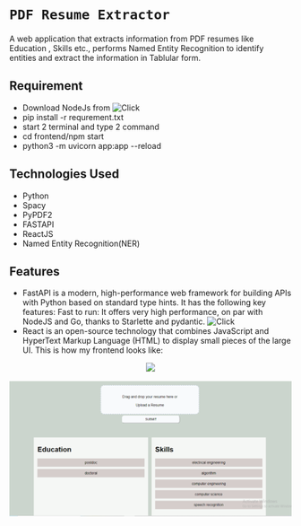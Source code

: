 
# `PDF Resume Extractor`
A web application that extracts information from PDF resumes like Education , Skills etc., performs Named Entity Recognition to identify entities and extract the information in Tablular form.

## Requirement
* Download NodeJs from ![Click](https://nodejs.org/en/)
* pip install -r requrement.txt
* start 2 terminal and type 2 command
* cd frontend/npm start
*  python3 -m uvicorn app:app --reload

## Technologies Used
* Python 
* Spacy
* PyPDF2  
* FASTAPI 
* ReactJS 
* Named Entity Recognition(NER)

## Features 
* FastAPI is a modern, high-performance web framework for building APIs with Python based on standard type hints. It has the following key features: Fast to run: It offers very high performance, on par with NodeJS and Go, thanks to Starlette and pydantic. ![Click](https://github.com/ayushkoirala/Natural-Language-Processing-2023/tree/main/Coding%20Assignment/figure/fastapi.png)
* React is an open-source technology that combines JavaScript and HyperText Markup Language (HTML) to display small pieces of the large UI. This is how my frontend looks like:
<p align="center">
  <img src="https://github.com/ayushkoirala/Natural-Language-Processing-2023/tree/main/Coding%20Assignment/figure/resume-parsing.png" width="350" >
</p>

<p align="center">
  <img src="../figure/resume-parsing.png">
</p>






